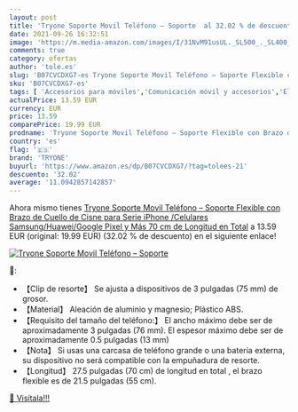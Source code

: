 ```yaml
---
layout: post
title: 'Tryone Soporte Movil Teléfono – Soporte  al 32.02 % de descuento'
date: 2021-09-26 16:32:51
image: 'https://m.media-amazon.com/images/I/31NvM91usUL._SL500_._SL400_.jpg'
comments: true
category: ofertas
author: 'tole.es'
slug: 'B07CVCDXG7-es Tryone Soporte Movil Teléfono – Soporte Flexible con Brazo...'
sku: 'B07CVCDXG7-es'
tags: [ 'Accesorios para móviles','Comunicación móvil y accesorios','Electrónica','Soportes para móviles','iphone','tryone', ]
actualPrice: 13.59 EUR
currency: EUR
price: 13.59
comparePrice: 19.99 EUR
prodname: 'Tryone Soporte Movil Teléfono – Soporte Flexible con Brazo de Cuello de Cisne para Serie iPhone /Celulares Samsung/Huawei/Google Pixel y Más  70 cm de Longitud en Total'
country: 'es'
flag: '🇪🇸'
brand: 'TRYONE'
buyurl: 'https://www.amazon.es/dp/B07CVCDXG7/?tag=tolees-21'
descuento: '32.02'
average: '11.0942857142857'
---
```


Ahora mismo tienes [Tryone Soporte Movil Teléfono – Soporte Flexible con Brazo de Cuello de Cisne para Serie iPhone /Celulares Samsung/Huawei/Google Pixel y Más  70 cm de Longitud en Total](https://www.amazon.es/dp/B07CVCDXG7/?tag=tolees-21) a 13.59 EUR (original: 19.99 EUR) (32.02 %  de descuento) en el siguiente enlace!

[![Tryone Soporte Movil Teléfono – Soporte ](https://m.media-amazon.com/images/I/31NvM91usUL._SL500_._SL400_.jpg)](https://www.amazon.es/dp/B07CVCDXG7/?tag=tolees-21)

🔎:

- 【Clip de resorte】 Se ajusta a dispositivos de 3 pulgadas (75 mm) de grosor.
- 【Material】 Aleación de aluminio y magnesio; Plástico ABS.
- 【Requisito del tamaño del teléfono:】 El ancho máximo debe ser de aproximadamente 3 pulgadas (76 mm). El espesor máximo debe ser de aproximadamente 0.5 pulgadas (13 mm)
- 【Nota】 Si usas una carcasa de teléfono grande o una batería externa, su dispositivo no será compatible con la empuñadura de resorte.
- 【Longitud】 27.5 pulgadas (70 cm) de longitud en total , el brazo flexible es de 21.5 pulgadas (55 cm).

[🛒 Visítala!!!](https://www.amazon.es/dp/B07CVCDXG7/?tag=tolees-21)
